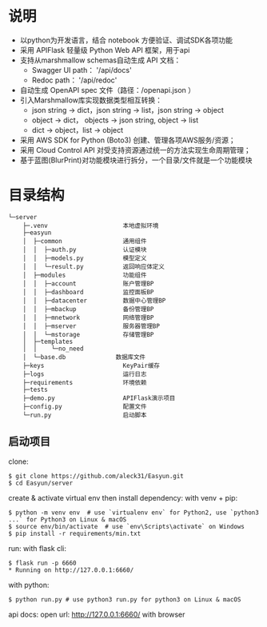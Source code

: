 # 说明

- 以python为开发语言，结合 notebook 方便验证、调试SDK各项功能
- 采用 APIFlask 轻量级 Python Web API 框架，用于api
- 支持从marshmallow schemas自动生成 API 文档：
    * Swagger UI path： '/api/docs'
    * Redoc path：      '/api/redoc' 
- 自动生成 OpenAPI spec 文件（路径：/openapi.json ）
- 引入Marshmallow库实现数据类型相互转换：
    * json string -> dict，json string -> list，json string -> object
    * object -> dict， objects -> json string, object -> list
    * dict -> object，list -> object
- 采用 AWS SDK for Python (Boto3) 创建、管理各项AWS服务/资源；
- 采用 Cloud Control API 对受支持资源通过统一的方法实现生命周期管理；
- 基于蓝图(BlurPrint)对功能模块进行拆分，一个目录/文件就是一个功能模块

# 目录结构

```
└─server
    ├─.venv                     本地虚拟环境
    ├─easyun                
    │  ├─common                 通用组件
    │  │  ├─auth.py             认证模块
    │  │  ├─models.py           模型定义
    │  │  └─result.py           返回响应体定义
    │  ├─modules                功能组件
    │  │  ├─account             账户管理BP
    │  │  ├─dashboard           监控面板BP
    │  │  ├─datacenter          数据中心管理BP
    │  │  ├─mbackup             备份管理BP
    │  │  ├─mnetwork            网络管理BP
    │  │  ├─mserver             服务器管理BP
    │  │  └─mstorage            存储管理BP
    │  ├─templates          
    │  │    └─no_need
    │  └─base.db              数据库文件         
    ├─keys                      KeyPair缓存   
    ├─logs                      运行日志
    ├─requirements              环境依赖
    ├─tests
    ├─demo.py                   APIFlask演示项目
    ├─config.py                 配置文件
    └─run.py                    启动脚本
```

## 启动项目

clone:
```
$ git clone https://github.com/aleck31/Easyun.git
$ cd Easyun/server
```

create & activate virtual env then install dependency:
with venv + pip:
```
$ python -m venv env  # use `virtualenv env` for Python2, use `python3 ...` for Python3 on Linux & macOS
$ source env/bin/activate  # use `env\Scripts\activate` on Windows
$ pip install -r requirements/min.txt
```

run:
with flask cli:
```
$ flask run -p 6660
* Running on http://127.0.0.1:6660/
```
with python:
```
$ python run.py # use python3 run.py for python3 on Linux & macOS
```

api docs:
open url: http://127.0.0.1:6660/ with browser
